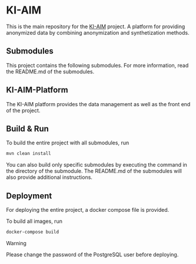 # KI-AIM

This is the main repository for the [KI-AIM](https://www.forschung-it-sicherheit-kommunikationssysteme.de/projekte/ki-aim) project.
A platform for providing anonymized data by combining anonymization and synthetization methods.

## Submodules

This project contains the following submodules.
For more information, read the README.md of the submodules.

## KI-AIM-Platform

The KI-AIM platform provides the data management as well as the front end of the project.

## Build & Run
To build the entire project with all submodules, run

```bash
mvn clean install
```

You can also build only specific submodules by executing the command in the directory of the submodule.
The README.md of the submodules will also provide additional instructions.

## Deployment

For deploying the entire project, a docker compose file is provided.

To build all images, run

```bash
docker-compose build
```

> [!WARNING]
> Please change the password of the PostgreSQL user before deploying.
